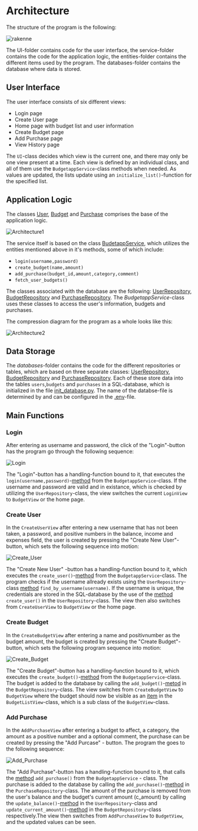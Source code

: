 # Architecture
The structure of the program is the following:

![rakenne](./pictures/rakenne.png)

The UI-folder contains code for the user interface, the service-folder contains the code for the application logic, the entities-folder contains the different items used by the program. The databases-folder contains the database where data is stored. 
## User Interface
The user interface consists of six different views:
- Login page
- Create User page
- Home page with budget list and user information
- Create Budget page
- Add Purchase page
- View History page

The `UI`-class decides which view is the current one, and there may only be one view present at a time. Each view is defined by an individual class, and all of them use the `BudgetappService`-class methods when needed. As values are updated, the lists update using an `initialize_list()`-function for the specified list. 

## Application Logic

The classes [User](../src/entities/user.py), [Budget](../src/entities/budget.py) and [Purchase](../src/entities/purchase.py) comprises the base of the application logic. 

![Architecture1](./pictures/loogisen_tietomalli.png)

The service itself is based on the class [BudetappService](../src/service/budgetapp_service.py), which utilizes the entities mentioned above in it's methods, some of which include:

- `login(username,password)`
- `create_budget(name,amount)`
- `add_purchase(budget_id,amount,category,comment)`
- `fetch_user_budgets()`

The classes associated with the database are the following: [UserRepository](../src/databases/users_repository.py), [BudgetRepository](../src/databases/budget_repository.py) and [PurchaseRepository](../src/databases/purchase_repository.py). The _BudgetappService_-class uses these classes to access the user's information, budgets and purchases. 

The compression diagram for the program as a whole looks like this:

![Architecture2](./pictures/pakkauskaavio.png)

## Data Storage
The _databases_-folder contains the code for the different repositories or tables, which are based on three separate classes: [UserRepository](../src/databases/users_repository.py), [BudgetRepository](../src/databases/budget_repository.py) and [PurchaseRepository](../src/databases/purchase_repository.py). Each of these store data into the tables `users`,`budgets` and `purchases` in a SQL-database, which is initialized in the file [init_database.py](../src/init_database.py). The name of the databse-file is determined by and can be configured in the [.env](../.env)-file.

## Main Functions

### Login

After entering as username and password, the click of the "Login"-button has the program go through the following sequence:

![Login](./pictures/login.png)

The "Login"-button has a handling-function bound to it, that executes the `login(username,password)`-[method](https://github.com/NaND3R5/ot-harjoitustyo/blob/master/budgetapp/src/service/budgetapp_service.py#L111) from the `BudgetappService`-class. 
If the username and password are valid and in existance, which is checked by utilizing the `UserRepository`-class, the view switches the current `LoginView` to `BudgetView` or the home page.

### Create User
In the `CreateUserView` after entering a new username that has not been taken, a password, and positive numbers in the balance, income and expenses field, the user is created by pressing the "Create New User"-button, which sets the following sequence into motion:

![Create_User](./pictures/create_user.png)

The "Create New User" -button has a handling-function bound to it, which executes the `create_user()`-[method](https://github.com/NaND3R5/ot-harjoitustyo/blob/master/budgetapp/src/service/budgetapp_service.py#L134) from the `BudgetappService`-class.
The program checks if the username allready exists using the `UserRepository`-class [method](https://github.com/NaND3R5/ot-harjoitustyo/blob/master/budgetapp/src/databases/users_repository.py#L60) `find_by_username(username)`. If the username is unique, the credentials are stored in the SQL-database by the use of the [method](https://github.com/NaND3R5/ot-harjoitustyo/blob/master/budgetapp/src/databases/users_repository.py#L28) `create_user()` in the `UserRepository`-class. The view then also switches from `CreateUserView` to `BudgetView` or the home page.

### Create Budget

In the `CreateBudgetView` after entering a name and positivnumber as the budget amount, the budget is created by pressing the "Create Budget"-button, which sets the following program sequence into motion:

![Create_Budget](./pictures/create_budget.png)

The "Create Budget"-button has a handling-function bound to it, which executes the `create_budget()`-[method](https://github.com/NaND3R5/ot-harjoitustyo/blob/master/budgetapp/src/service/budgetapp_service.py#L56) from the `BudgetappService`-class. The budget is added to the database by calling the `add_budget()`-[metod](https://github.com/NaND3R5/ot-harjoitustyo/blob/master/budgetapp/src/databases/budget_repository.py#L28) in the `BudgetRepository`-class. The view switches from `CreateBudgetView` to `BudgetView` where the budget should now be visible as an [item](https://github.com/NaND3R5/ot-harjoitustyo/blob/master/budgetapp/src/ui/budget_view.py#L20) in the `BudgetListView`-class, which is a sub class of the `BudgetView`-class.

### Add Purchase

In the `AddPurchaseView` after entering a budget to affect, a category, the amount as a positive number and a optional comment, the purchase can be created by pressing the "Add Purcase" - button. The program the goes to the following sequence:

![Add_Purchase](./pictures/add_purchase.png)

The "Add Purchase"-button has a handling-function bound to it, that calls the [method](https://github.com/NaND3R5/ot-harjoitustyo/blob/master/budgetapp/src/service/budgetapp_service.py#L75) `add_purchase()` from the `BudgetappService` - class. The purchase is added to the database by calling the `add_purchase()`-[method](https://github.com/NaND3R5/ot-harjoitustyo/blob/master/budgetapp/src/databases/purchase_repository.py#L90) in the `PurchaseRepository`-class. The amount of the purchase is removed from the user's balance and the budget's current amount (c_amount) by calling the `update_balance()`-[method](https://github.com/NaND3R5/ot-harjoitustyo/blob/master/budgetapp/src/databases/users_repository.py#L86) in the `UserRepository`-class and `update_current_amount()`-[method](https://github.com/NaND3R5/ot-harjoitustyo/blob/master/budgetapp/src/databases/budget_repository.py#L110) in the `BudgetRepository`-class respectively.The view then switches from `AddPurchaseView` to `BudgetView`, and the updated values can be seen. 


